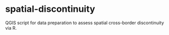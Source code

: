 # spatial-discontinuity

QGIS script for data preparation to assess spatial cross-border discontinuity via R.
